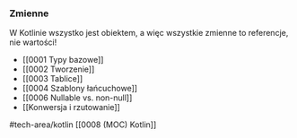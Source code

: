 ### Zmienne 
W Kotlinie wszystko jest obiektem, a więc wszystkie zmienne to referencje, nie wartości!
- [[0001 Typy bazowe]]
- [[0002 Tworzenie]]
- [[0003 Tablice]]
- [[0004 Szablony łańcuchowe]]
- [[0006 Nullable vs. non-null]]
- [[Konwersja i rzutowanie]]

#tech-area/kotlin
[[0008 (MOC) Kotlin]]